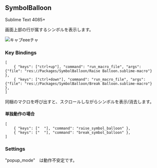 ## SymbolBalloon

Sublime Text 4085+

画面上部の行が属するシンボルを表示します。

![キャプeeeチャ](https://user-images.githubusercontent.com/123632250/219851274-5efc0fff-bbc1-4613-a0aa-888e697b444f.PNG)

### Key Bindings

```
[
	{ "keys": ["ctrl+up"], "command": "run_macro_file", "args": {"file": "res://Packages/SymbolBalloon/Raise Balloon.sublime-macro"} },
	{ "keys": ["ctrl+down"], "command": "run_macro_file", "args": {"file": "res://Packages/SymbolBalloon/Break Balloon.sublime-macro"} },
]
```


同梱のマクロを呼び出すと、スクロールしながらシンボルを表示/消去します。


#### 単独動作の場合

```
[
	{ "keys": ["  "], "command": "raise_symbol_balloon" },
	{ "keys": ["  "], "command": "break_symbol_balloon" },
]
```


### Settings

"popup_mode"　は動作不安定です。
